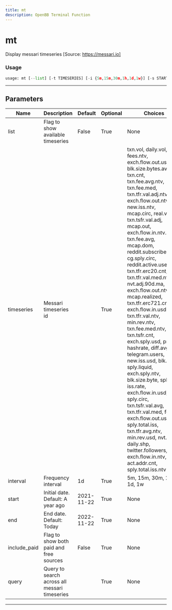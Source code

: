 ```yaml
---
title: mt
description: OpenBB Terminal Function
---
```


# mt

Display messari timeseries [Source: https://messari.io]

### Usage

```python
usage: mt [--list] [-t TIMESERIES] [-i {5m,15m,30m,1h,1d,1w}] [-s START] [-end END] [--include-paid] [-q QUERY [QUERY ...]]
```

---

## Parameters

| Name | Description | Default | Optional | Choices |
| ---- | ----------- | ------- | -------- | ------- |
| list | Flag to show available timeseries | False | True | None |
| timeseries | Messari timeseries id |  | True | txn.vol, daily.vol, fees.ntv, exch.flow.out.usd.incl, blk.size.bytes.avg, txn.cnt, txn.fee.avg.ntv, txn.fee.med, txn.tfr.val.adj.ntv, exch.flow.out.ntv.incl, new.iss.ntv, mcap.circ, real.vol, txn.tsfr.val.adj, mcap.out, exch.flow.in.ntv.incl, txn.fee.avg, mcap.dom, reddit.subscribers, cg.sply.circ, reddit.active.users, txn.tfr.erc20.cnt, txn.tfr.val.med.ntv, nvt.adj.90d.ma, exch.flow.out.ntv, mcap.realized, txn.tfr.erc721.cnt, exch.flow.in.usd.incl, txn.tfr.val.ntv, min.rev.ntv, txn.fee.med.ntv, txn.tsfr.cnt, exch.sply.usd, price, hashrate, diff.avg, telegram.users, new.iss.usd, blk.cnt, sply.liquid, exch.sply.ntv, blk.size.byte, sply.out, iss.rate, exch.flow.in.usd, sply.circ, txn.tsfr.val.avg, txn.tfr.val.med, fees, exch.flow.out.usd, sply.total.iss, txn.tfr.avg.ntv, min.rev.usd, nvt.adj, daily.shp, twitter.followers, exch.flow.in.ntv, act.addr.cnt, sply.total.iss.ntv |
| interval | Frequency interval | 1d | True | 5m, 15m, 30m, 1h, 1d, 1w |
| start | Initial date. Default: A year ago | 2021-11-22 | True | None |
| end | End date. Default: Today | 2022-11-22 | True | None |
| include_paid | Flag to show both paid and free sources | False | True | None |
| query | Query to search across all messari timeseries |  | True | None |
---

